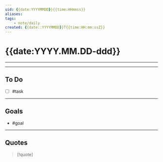```yaml
---
uid: {{date:YYYYMMDD}}{{time:HHmmss}}
aliases: 
tags: 
    - note/daily
created: {{date::YYYYMMDD}}T{{time:HH:mm:ssZ}}
---
```

# {{date:YYYY.MM.DD-ddd}}
---

---
## To Do
- [ ] #task 

---
## Goals
- #goal 

---
## Quotes
>[!quote]


